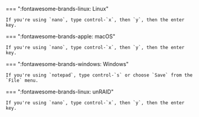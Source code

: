=== ":fontawesome-brands-linux: Linux"

    If you're using `nano`, type control-`x`, then `y`, then the enter key.


=== ":fontawesome-brands-apple: macOS"

    If you're using `nano`, type control-`x`, then `y`, then the enter key.


=== ":fontawesome-brands-windows: Windows"

    If you're using `notepad`, type control-`s` or choose `Save` from the `File` menu.


=== ":fontawesome-brands-linux: unRAID"

    If you're using `nano`, type control-`x`, then `y`, then the enter key.


